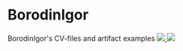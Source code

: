 # BorodinIgor
BorodinIgor's CV-files and artifact examples
<a href="https://www.linkedin.com/in/itigorborodin/" >
<img src="https://img.shields.io/badge/LinkedIn-0077B5?style=for-the-badge&logo=linkedin&logoColor=white" /> </a>
<a href="mailto:flyingruh@gmail.com" >
<img src="https://img.shields.io/badge/Gmail-D14836?style=for-the-badge&logo=gmail&logoColor=white" /> </a>
